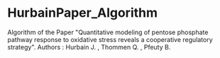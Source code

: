 # HurbainPaper_Algorithm
Algorithm of the Paper "Quantitative modeling of pentose phosphate pathway response to oxidative stress reveals a cooperative regulatory strategy". 
Authors : Hurbain J. , Thommen Q. , Pfeuty B.



